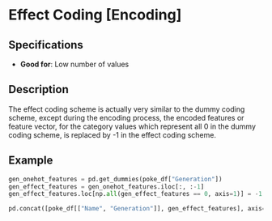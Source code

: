 # Effect Coding [Encoding]

## Specifications

- **Good for**: Low number of values

## Description

The effect coding scheme is actually very similar to the dummy coding scheme, except during the encoding process, the encoded features or feature vector, for the category values which represent all 0 in the dummy coding scheme, is replaced by -1 in the effect coding scheme.

## Example

```python
gen_onehot_features = pd.get_dummies(poke_df["Generation"])
gen_effect_features = gen_onehot_features.iloc[:, :-1]
gen_effect_features.loc[np.all(gen_effect_features == 0, axis=1)] = -1.

pd.concat([poke_df[["Name", "Generation"]], gen_effect_features], axis=1).iloc[4:10]
```
